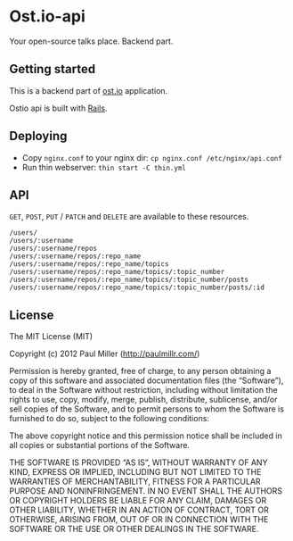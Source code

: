 # Ost.io-api
Your open-source talks place. Backend part.

## Getting started
This is a backend part of [ost.io](http://ost.io/) application.

Ostio api is built with [Rails](http://rubyonrails.org/).

## Deploying
* Copy `nginx.conf` to your nginx dir: `cp nginx.conf /etc/nginx/api.conf`
* Run thin webserver: `thin start -C thin.yml`

## API
`GET`, `POST`, `PUT` / `PATCH` and `DELETE` are available to these resources.

```
/users/
/users/:username
/users/:username/repos
/users/:username/repos/:repo_name
/users/:username/repos/:repo_name/topics
/users/:username/repos/:repo_name/topics/:topic_number
/users/:username/repos/:repo_name/topics/:topic_number/posts
/users/:username/repos/:repo_name/topics/:topic_number/posts/:id
```

## License
The MIT License (MIT)

Copyright (c) 2012 Paul Miller (http://paulmillr.com/)

Permission is hereby granted, free of charge, to any person obtaining a copy
of this software and associated documentation files (the “Software”), to deal
in the Software without restriction, including without limitation the rights
to use, copy, modify, merge, publish, distribute, sublicense, and/or sell
copies of the Software, and to permit persons to whom the Software is
furnished to do so, subject to the following conditions:

The above copyright notice and this permission notice shall be included in
all copies or substantial portions of the Software.

THE SOFTWARE IS PROVIDED “AS IS”, WITHOUT WARRANTY OF ANY KIND, EXPRESS OR
IMPLIED, INCLUDING BUT NOT LIMITED TO THE WARRANTIES OF MERCHANTABILITY,
FITNESS FOR A PARTICULAR PURPOSE AND NONINFRINGEMENT. IN NO EVENT SHALL THE
AUTHORS OR COPYRIGHT HOLDERS BE LIABLE FOR ANY CLAIM, DAMAGES OR OTHER
LIABILITY, WHETHER IN AN ACTION OF CONTRACT, TORT OR OTHERWISE, ARISING FROM,
OUT OF OR IN CONNECTION WITH THE SOFTWARE OR THE USE OR OTHER DEALINGS IN
THE SOFTWARE.
